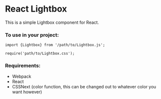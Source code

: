 # React Lightbox

This is a simple Lightbox component for React.

### To use in your project:

```
import {Lightbox} from '/path/to/Lightbox.js';

require('path/to/Lightbox.css');
```


### Requirements:

* Webpack
* React
* CSSNext (color function, this can be changed out to whatever color you want however)
